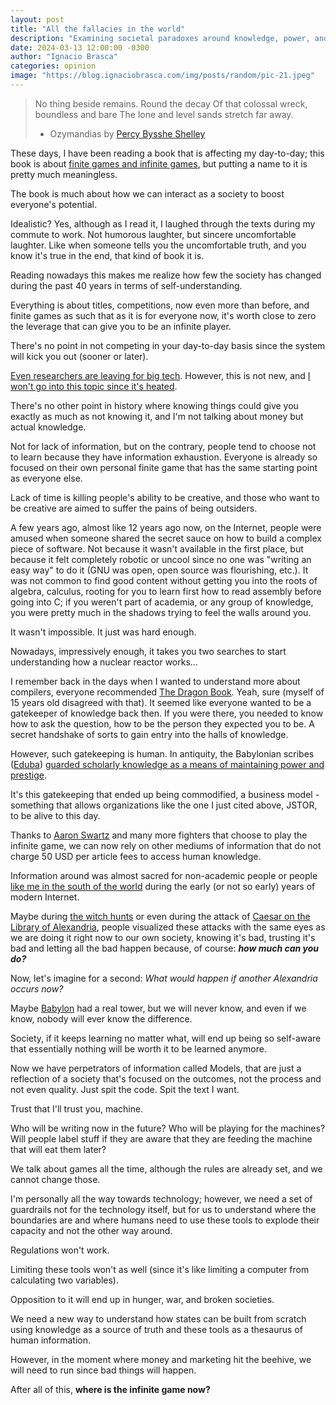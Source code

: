 ```yaml
---
layout: post
title: "All the fallacies in the world"
description: "Examining societal paradoxes around knowledge, power, and the role of technology in an age of increasing information."
date: 2024-03-13 12:00:00 -0300
author: "Ignacio Brasca"
categories: opinion
image: "https://blog.ignaciobrasca.com/img/posts/random/pic-21.jpeg"
---
```


> No thing beside remains. Round the decay
> Of that colossal wreck, boundless and bare
> The lone and level sands stretch far away.
> - Ozymandias by [Percy Bysshe Shelley](https://en.wikipedia.org/wiki/Percy_Bysshe_Shelley)

These days, I have been reading a book that is affecting my day-to-day; this book is about [finite games and infinite games](https://en.wikipedia.org/wiki/Finite_and_Infinite_Games), but putting a name to it is pretty much meaningless.

The book is much about how we can interact as a society to boost everyone's potential.

Idealistic? Yes, although as I read it, I laughed through the texts during my commute to work. Not humorous laughter, but sincere uncomfortable laughter. Like when someone tells you the uncomfortable truth, and you know it's true in the end, that kind of book it is.

Reading nowadays this makes me realize how few the society has changed during the past 40 years in terms of self-understanding.

Everything is about titles, competitions, now even more than before, and finite games as such that as it is for everyone now, it's worth close to zero the leverage that can give you to be an infinite player.

There's no point in not competing in your day-to-day basis since the system will kick you out (sooner or later).

[Even researchers are leaving for big tech](https://www.washingtonpost.com/technology/2024/03/10/big-tech-companies-ai-research/). However, this is not new, and [I won't go into this topic since it's heated](http://doc.ukdataservice.ac.uk/doc/6099/mrdoc/pdf/6099uguide.pdf).

There's no other point in history where knowing things could give you exactly as much as not knowing it, and I'm not talking about money but actual knowledge.

Not for lack of information, but on the contrary, people tend to choose not to learn because they have information exhaustion. Everyone is already so focused on their own personal finite game that has the same starting point as everyone else.

Lack of time is killing people's ability to be creative, and those who want to be creative are aimed to suffer the pains of being outsiders.

A few years ago, almost like 12 years ago now, on the Internet, people were amused when someone shared the secret sauce on how to build a complex piece of software. Not because it wasn't available in the first place, but because it felt completely robotic or uncool since no one was "writing an easy way" to do it (GNU was open, open source was flourishing, etc.). It was not common to find good content without getting you into the roots of algebra, calculus, rooting for you to learn first how to read assembly before going into C; if you weren't part of academia, or any group of knowledge, you were pretty much in the shadows trying to feel the walls around you.

It wasn't impossible. It just was hard enough.

Nowadays, impressively enough, it takes you two searches to start understanding how a nuclear reactor works...

I remember back in the days when I wanted to understand more about compilers, everyone recommended [The Dragon Book](https://en.wikipedia.org/wiki/Compilers:_Principles,_Techniques,_and_Tools). Yeah, sure (myself of 15 years old disagreed with that). It seemed like everyone wanted to be a gatekeeper of knowledge back then. If you were there, you needed to know how to ask the question, how to be the person they expected you to be. A secret handshake of sorts to gain entry into the halls of knowledge.

However, such gatekeeping is human. In antiquity, the Babylonian scribes ([Eduba](https://en.wikipedia.org/wiki/Eduba)) [guarded scholarly knowledge as a means of maintaining power and prestige](https://www.jstor.org/stable/43307258).

It's this gatekeeping that ended up being commodified, a business model - something that allows organizations like the one I just cited above, JSTOR, to be alive to this day.

Thanks to [Aaron Swartz](https://en.wikipedia.org/wiki/Aaron_Swartz) and many more fighters that choose to play the infinite game, we can now rely on other mediums of information that do not charge 50 USD per article fees to access human knowledge.

Information around was almost sacred for non-academic people or people [like me in the south of the world](https://en.wikipedia.org/wiki/Argentina) during the early (or not so early) years of modern Internet.

Maybe during [the witch hunts](https://en.wikipedia.org/wiki/Witch-hunt) or even during the attack of [Caesar on the Library of Alexandria](https://www.mymcpl.org/blogs/historical-libraries-library-alexandria), people visualized these attacks with the same eyes as we are doing it right now to our own society, knowing it's bad, trusting it's bad and letting all the bad happen because, of course: ***how much can you do?***

Now, let's imagine for a second: *What would happen if another Alexandria occurs now?*

Maybe [Babylon](https://www.britannica.com/place/Babylon-ancient-city-Mesopotamia-Asia) had a real tower, but we will never know, and even if we know, nobody will ever know the difference.

Society, if it keeps learning no matter what, will end up being so self-aware that essentially nothing will be worth it to be learned anymore.

Now we have perpetrators of information called Models, that are just a reflection of a society that's focused on the outcomes, not the process and not even quality. Just spit the code. Spit the text I want.

Trust that I'll trust you, machine.

Who will be writing now in the future?
Who will be playing for the machines?
Will people label stuff if they are aware that they are feeding the machine that will eat them later?

We talk about games all the time, although the rules are already set, and we cannot change those.

I'm personally all the way towards technology; however, we need a set of guardrails not for the technology itself, but for us to understand where the boundaries are and where humans need to use these tools to explode their capacity and not the other way around.

Regulations won't work. 

Limiting these tools won't as well (since it's like limiting a computer from calculating two variables). 

Opposition to it will end up in hunger, war, and broken societies.

We need a new way to understand how states can be built from scratch using knowledge as a source of truth and these tools as a thesaurus of human information.

However, in the moment where money and marketing hit the beehive, we will need to run since bad things will happen.

After all of this, **where is the infinite game now?**